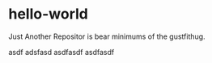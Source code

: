 # hello-world
Just Another Repositor is bear minimums of the 
gustfithug. 

asdf
adsfasd
asdfasdf
asdfasdf

